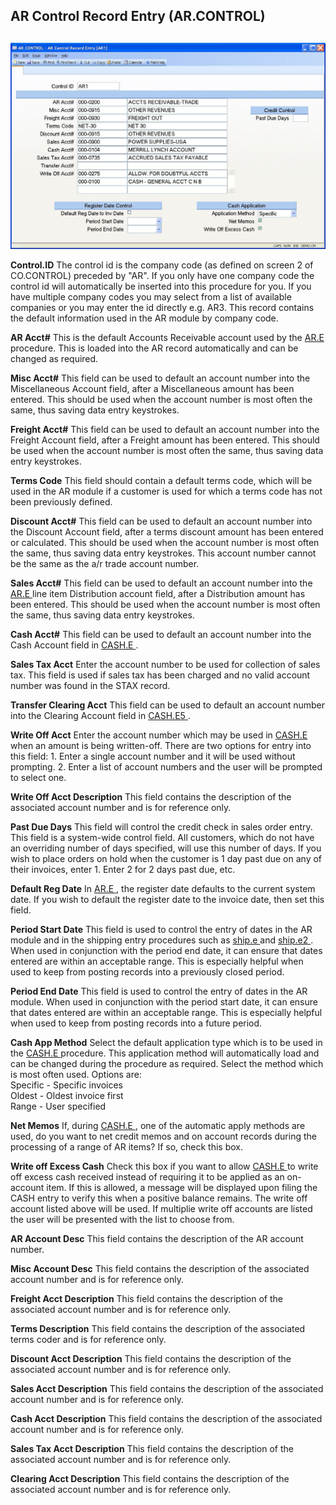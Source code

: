 ##  AR Control Record Entry (AR.CONTROL)

<PageHeader />

##

![](./AR-CONTROL-1.jpg)

**Control.ID** The control id is the company code (as defined on screen 2 of
CO.CONTROL) preceded by "AR". If you only have one company code the control id
will automatically be inserted into this procedure for you. If you have
multiple company codes you may select from a list of available companies or
you may enter the id directly e.g. AR3. This record contains the default
information used in the AR module by company code.  
  
**AR Acct#** This is the default Accounts Receivable account used by the [ AR.E ](../../AR-E/README.md) procedure. This is loaded into the AR record automatically and can be changed as required.   
  
**Misc Acct#** This field can be used to default an account number into the
Miscellaneous Account field, after a Miscellaneous amount has been entered.
This should be used when the account number is most often the same, thus
saving data entry keystrokes.  
  
**Freight Acct#** This field can be used to default an account number into the
Freight Account field, after a Freight amount has been entered. This should be
used when the account number is most often the same, thus saving data entry
keystrokes.  
  
**Terms Code** This field should contain a default terms code, which will be
used in the AR module if a customer is used for which a terms code has not
been previously defined.  
  
**Discount Acct#** This field can be used to default an account number into
the Discount Account field, after a terms discount amount has been entered or
calculated. This should be used when the account number is most often the
same, thus saving data entry keystrokes. This account number cannot be the
same as the a/r trade account number.  
  
**Sales Acct#** This field can be used to default an account number into the [ AR.E ](../../AR-E/README.md) line item Distribution account field, after a Distribution amount has been entered. This should be used when the account number is most often the same, thus saving data entry keystrokes.   
  
**Cash Acct#** This field can be used to default an account number into the Cash Account field in [ CASH.E ](CASH-E/README.md) .   
  
**Sales Tax Acct** Enter the account number to be used for collection of sales
tax. This field is used if sales tax has been charged and no valid account
number was found in the STAX record.  
  
**Transfer Clearing Acct** This field can be used to default an account number into the Clearing Account field in [ CASH.E5 ](CASH-E5/README.md) .   
  
**Write Off Acct** Enter the account number which may be used in [ CASH.E ](CASH-E/README.md) when an amount is being written-off. There are two options for entry into this field: 1. Enter a single account number and it will be used without prompting. 2. Enter a list of account numbers and the user will be prompted to select one.   
  
**Write Off Acct Description** This field contains the description of the
associated account number and is for reference only.  
  
**Past Due Days** This field will control the credit check in sales order
entry. This field is a system-wide control field. All customers, which do not
have an overriding number of days specified, will use this number of days. If
you wish to place orders on hold when the customer is 1 day past due on any of
their invoices, enter 1. Enter 2 for 2 days past due, etc.  
  
**Default Reg Date** In [ AR.E ](../../AR-E/README.md) , the register date defaults to the current system date. If you wish to default the register date to the invoice date, then set this field.   
  
**Period Start Date** This field is used to control the entry of dates in the AR module and in the shipping entry procedures such as [ ship.e ](ship-e/README.md) and [ ship.e2 ](ship-e2/README.md) . When used in conjunction with the period end date, it can ensure that dates entered are within an acceptable range. This is especially helpful when used to keep from posting records into a previously closed period.   
  
**Period End Date** This field is used to control the entry of dates in the AR
module. When used in conjunction with the period start date, it can ensure
that dates entered are within an acceptable range. This is especially helpful
when used to keep from posting records into a future period.  
  
**Cash App Method** Select the default application type which is to be used in the [ CASH.E ](CASH-E/README.md) procedure. This application method will automatically load and can be changed during the procedure as required. Select the method which is most often used. Options are:   
Specific - Specific invoices  
Oldest - Oldest invoice first  
Range - User specified  
  
**Net Memos** If, during [ CASH.E ](CASH-E/README.md) , one of the automatic apply methods are used, do you want to net credit memos and on account records during the processing of a range of AR items? If so, check this box.   
  
**Write off Excess Cash** Check this box if you want to allow [ CASH.E ](CASH-E/README.md) to write off excess cash received instead of requiring it to be applied as an on-account item. If this is allowed, a message will be displayed upon filing the CASH entry to verify this when a positive balance remains. The write off account listed above will be used. If multiplie write off accounts are listed the user will be presented with the list to choose from.   
  
**AR Account Desc** This field contains the description of the AR account
number.  
  
**Misc Account Desc** This field contains the description of the associated
account number and is for reference only.  
  
**Freight Acct Description** This field contains the description of the
associated account number and is for reference only.  
  
**Terms Description** This field contains the description of the associated
terms coder and is for reference only.  
  
**Discount Acct Description** This field contains the description of the
associated account number and is for reference only.  
  
**Sales Acct Description** This field contains the description of the
associated account number and is for reference only.  
  
**Cash Acct Description** This field contains the description of the
associated account number and is for reference only.  
  
**Sales Tax Acct Description** This field contains the description of the
associated account number and is for reference only.  
  
**Clearing Acct Description** This field contains the description of the
associated account number and is for reference only.  
  
  
<badge text= "Version 8.10.57" vertical="middle" />

<PageFooter />